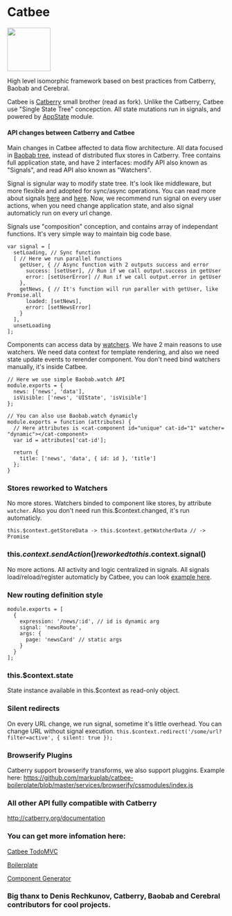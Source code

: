 Catbee
======

<img src="https://raw.githubusercontent.com/markuplab/catbee-todomvc/master/logo.png" width="100" height="100" />

High level isomorphic framework based on best practices from Catberry, Baobab and Cerebral.

Catbee is [Catberry](https://github.com/catberry/catberry) small brother (read as fork). Unlike the Catberry, Catbee use "Single State Tree" concepction.
All state mutations run in signals, and powered by [AppState](https://github.com/markuplab/appstate) module.

#### API changes between Catberry and Catbee

Main changes in Catbee affected to data flow architecture. All data focused in [Baobab tree](https://github.com/Yomguithereal/baobab), instead of distributed flux stores in Catberry. Tree contains full application state, and have 2 interfaces: modify API also known as "Signals", and read API also known as "Watchers". 

Signal is signular way to modify state tree. It's look like middleware, but more flexible and adopted for sync/async operations. You can read more about signals [here](http://cerebraljs.com) and [here](https://github.com/markuplab/appstate). Now, we recommend run signal on every user actions, when you need change application state, and also signal automaticly run on every url change. 

Signals use "composition" conception, and contains array of independant functions. It's very simple way to maintain big code base.

```
var signal = [
  setLoading, // Sync function
  [ // Here we run parallel functions
    getUser, { // Async function with 2 outputs success and error
      success: [setUser], // Run if we call output.success in getUser
      error: [setUserError] // Run if we call output.error in getUser
    },
    getNews, { // It's function will run paraller with getUser, like Promise.all
      loaded: [setNews],
      error: [setNewsError]
    }
  ],
  unsetLoading
];
```

Components can access data by [watchers](https://github.com/Yomguithereal/baobab#specialized-getters). We have 2 main reasons to use watchers. We need data context for template rendering, and also we need state update events to rerender component. You don't need bind watchers manually, it's inside Catbee. 

```
// Here we use simple Baobab.watch API
module.exports = {
  news: ['news', 'data'],
  isVisible: ['news', 'UIState', 'isVisible']
};

// You can also use Baobab.watch dynamicly
module.exports = function (attributes) {
  // Here attributes is <cat-component id="unique" cat-id="1" watcher= "dynamic"></cat-component>
  var id = attributes['cat-id'];
  
  return {
    title: ['news', 'data', { id: id }, 'title']
  };
}
```

### Stores reworked to Watchers
No more stores. Watchers binded to component like stores, by attribute `watcher`. Also you don't need run this.$context.changed, it's run automaticly. 

`this.$context.getStoreData -> this.$context.getWatcherData // -> Promise`

### this.$context.sendAction() reworked to this.$context.signal()
No more actions. All activity and logic centralized in signals. All signals load/reload/register automaticly by Catbee, you can look [example here](https://github.com/markuplab/catbee-todomvc/tree/master/signals).

### New routing definition style
```
module.exports = [
  {
    expression: '/news/:id', // id is dynamic arg
    signal: 'newsRoute',
    args: {
      page: 'newsCard' // static args
    }
  }
];
```

### this.$context.state
State instance available in this.$context as read-only object.

### Silent redirects
On every URL change, we run signal, sometime it's little overhead. You can change URL without signal execution.
`this.$context.redirect('/some/url?filter=active', { silent: true });`

### Browserify Plugins
Catberry support browserify transforms, we also support pluggins.
Example here: https://github.com/markuplab/catbee-boilerplate/blob/master/services/browserify/cssmodules/index.js

### All other API fully compatible with Catberry
http://catberry.org/documentation

### You can get more infomation here:

[Catbee TodoMVC](https://github.com/markuplab/catbee-todomvc)

[Boilerplate](https://github.com/markuplab/catbee-boilerplate)

[Component Generator](https://github.com/markuplab/generator-catbee)

### Big thanx to Denis Rechkunov, Catberry, Baobab and Cerebral contributors for cool projects.
